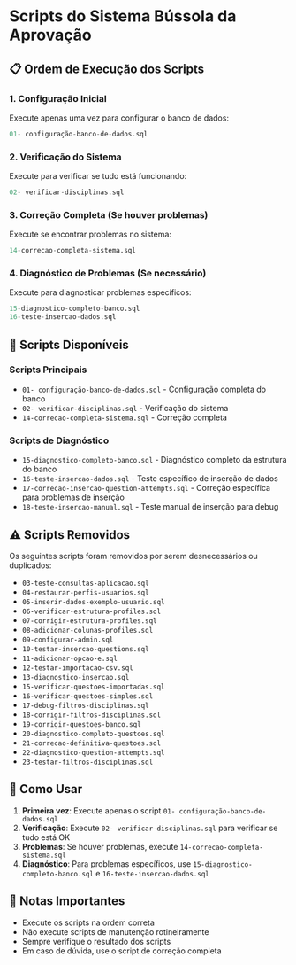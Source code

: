 # Scripts do Sistema Bússola da Aprovação

## 📋 Ordem de Execução dos Scripts

### 1. Configuração Inicial
Execute apenas uma vez para configurar o banco de dados:

```sql
01- configuração-banco-de-dados.sql
```

### 2. Verificação do Sistema
Execute para verificar se tudo está funcionando:

```sql
02- verificar-disciplinas.sql
```

### 3. Correção Completa (Se houver problemas)
Execute se encontrar problemas no sistema:

```sql
14-correcao-completa-sistema.sql
```

### 4. Diagnóstico de Problemas (Se necessário)
Execute para diagnosticar problemas específicos:

```sql
15-diagnostico-completo-banco.sql
16-teste-insercao-dados.sql
```

## 📁 Scripts Disponíveis

### Scripts Principais
- `01- configuração-banco-de-dados.sql` - Configuração completa do banco
- `02- verificar-disciplinas.sql` - Verificação do sistema
- `14-correcao-completa-sistema.sql` - Correção completa

### Scripts de Diagnóstico
- `15-diagnostico-completo-banco.sql` - Diagnóstico completo da estrutura do banco
- `16-teste-insercao-dados.sql` - Teste específico de inserção de dados
- `17-correcao-insercao-question-attempts.sql` - Correção específica para problemas de inserção
- `18-teste-insercao-manual.sql` - Teste manual de inserção para debug

## ⚠️ Scripts Removidos
Os seguintes scripts foram removidos por serem desnecessários ou duplicados:
- `03-teste-consultas-aplicacao.sql`
- `04-restaurar-perfis-usuarios.sql`
- `05-inserir-dados-exemplo-usuario.sql`
- `06-verificar-estrutura-profiles.sql`
- `07-corrigir-estrutura-profiles.sql`
- `08-adicionar-colunas-profiles.sql`
- `09-configurar-admin.sql`
- `10-testar-insercao-questions.sql`
- `11-adicionar-opcao-e.sql`
- `12-testar-importacao-csv.sql`
- `13-diagnostico-insercao.sql`
- `15-verificar-questoes-importadas.sql`
- `16-verificar-questoes-simples.sql`
- `17-debug-filtros-disciplinas.sql`
- `18-corrigir-filtros-disciplinas.sql`
- `19-corrigir-questoes-banco.sql`
- `20-diagnostico-completo-questoes.sql`
- `21-correcao-definitiva-questoes.sql`
- `22-diagnostico-question-attempts.sql`
- `23-testar-filtros-disciplinas.sql`

## 🚀 Como Usar

1. **Primeira vez**: Execute apenas o script `01- configuração-banco-de-dados.sql`
2. **Verificação**: Execute `02- verificar-disciplinas.sql` para verificar se tudo está OK
3. **Problemas**: Se houver problemas, execute `14-correcao-completa-sistema.sql`
4. **Diagnóstico**: Para problemas específicos, use `15-diagnostico-completo-banco.sql` e `16-teste-insercao-dados.sql`

## 📝 Notas Importantes

- Execute os scripts na ordem correta
- Não execute scripts de manutenção rotineiramente
- Sempre verifique o resultado dos scripts
- Em caso de dúvida, use o script de correção completa

